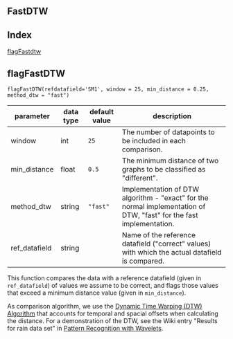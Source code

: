 ## FastDTW


## Index
[flagFastdtw](#flagFastdtw)

## flagFastDTW

```                            
flagFastDTW(refdatafield='SM1', window = 25, min_distance = 0.25, method_dtw = "fast")
``` 


| parameter             | data type                                                     | default value | description                                                                                                                                                |
|-----------------------|---------------------------------------------------------------|---------------|------------------------------------------------------------------------------------------------------------------------------------------------------------|
| window                |  int                                                          | `25`          |The number of datapoints to be included in each comparison.                                             |
| min_distance          | float                                                         | `0.5`         |The minimum distance of two graphs to be classified as "different".                                      |
| method_dtw            | string                                                        | `"fast"`      |Implementation of DTW algorithm - "exact" for the normal implementation of DTW, "fast" for the fast implementation.                                                           |
| ref_datafield         | string                                                        |               |Name of the reference datafield ("correct" values) with which the actual datafield is compared.                                             |


This function compares the data with a reference datafield (given in `ref_datafield`) of values we assume to be correct, and flags those values that exceed a minimum distance value (given in `min_distance`). 

As comparison algorithm, we use the [Dynamic Time Warping (DTW) Algorithm](https://en.wikipedia.org/wiki/Dynamic_time_warping) that accounts for temporal and spacial offsets when calculating the distance. For a demonstration of the DTW, see the Wiki entry "Results for rain data set" in [Pattern Recognition with Wavelets](https://git.ufz.de/rdm-software/saqc/-/wikis/Pattern-Recognition-with-Wavelets#Results). 
